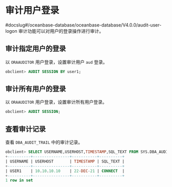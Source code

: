 审计用户登录 
===========================
#docslug#/oceanbase-database/oceanbase-database/V4.0.0/audit-user-logon
审计功能可以对用户的登录操作进行审计。

审计指定用户的登录 
------------------------------

以 `ORAAUDITOR` 用户登录，设置审计用户 `aud` 登录。

```sql
obclient> AUDIT SESSION BY user1;
```



审计所有用户的登录 
------------------------------

以 `ORAAUDITOR` 用户登录，设置审计所有用户登录。

```sql
obclient> AUDIT SESSION;
```



查看审计记录 
---------------------------

查看 `DBA_AUDIT_TRAIL` 中的审计记录。

```sql
obclient> SELECT USERNAME,USERHOST,TIMESTAMP,SQL_TEXT FROM SYS.DBA_AUDIT_TRAIL;
+----------+----------------+-----------+----------+
| USERNAME | USERHOST       | TIMESTAMP | SQL_TEXT |
+----------+----------------+-----------+----------+
| USER1    | 10.10.10.10    | 22-DEC-21 | CONNECT  |
+----------+----------------+-----------+----------+
1 row in set
```



